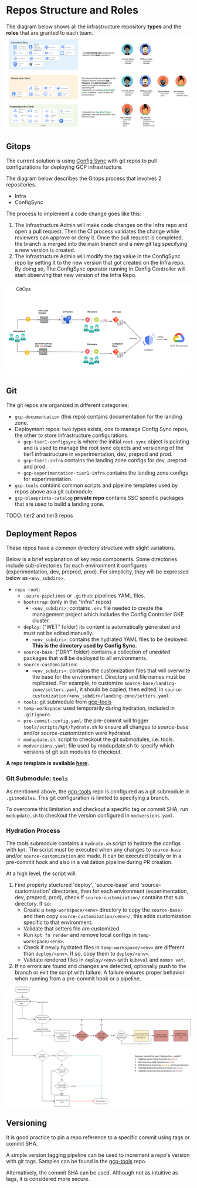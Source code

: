 # Repos Structure and Roles

The diagram below shows all the infrastructure repository **types** and the **roles** that are granted to each team.
![img](img/tiers.png)

## Gitops

The current solution is using [Config Sync](https://cloud.google.com/anthos-config-management/docs/config-sync-overview) with git repos to pull configurations for deploying GCP infrastructure.

The diagram below describes the Gitops process that involves 2 repositories.

- Infra
- ConfigSync

The process to implement a code change goes like this:

1. The Infrastructure Admin will make code changes on the Infra repo and open a pull request. Then the CI process validates the change while reviewers can approve or deny it. Once the pull request is completed, the branch is merged into the main branch and a new git tag specifying a new version is created.
2. The Infrastructure Admin will modify the tag value in the ConfigSync repo by setting it to the new version that got created on the Infra repo. By doing so, The ConfigSync operator running in Config Controller will start observing that new version of the Infra Repo.
 &nbsp;

![img](img/gitops.png)

## Git

The git repos are organized in different categories:

- `gcp-documentation` (this repo) contains documentation for the landing zone.
- Deployment repos: two types exists, one to manage Config Sync repos, the other to store infrastructure configurations.
  - `gcp-tier1-configsync` is where the initial `root-sync` object is pointing and is used to manage the root sync objects and versioning of the tier1 infrastructure in experimentation, dev, preprod and prod.
  - `gcp-tier1-infra` contains the landing zone configs for dev, preprod and prod.
  - `gcp-experimentation-tier1-infra` contains the landing zone configs for experimentation.
- `gcp-tools` contains common scripts and pipeline templates used by repos above as a git submodule.
- `gcp-blueprints-catalog` **private repo** contains SSC specific packages that are used to build a landing zone.

TODO: tier2 and tier3 repos

## Deployment Repos

These repos have a common directory structure with slight variations.

Below is a brief explanation of key repo components.  Some directories include sub-directories for each environment it configures (experimentation, dev, preprod, prod).  For simplicity, they will be expressed below as `<env_subdirs>`.

- `repo root`:
  - `.azure-pipelines` or `.github`: pipelines YAML files.
  - `bootstrap`: (only in the "infra" repos)
    - `<env_subdirs>`: contains `.env` file needed to create the management project which includes the Config Controller GKE cluster.
  - `deploy`: ("WET" folder) its content is automatically generated and must not be edited manually.
    - `<env_subdirs>`: contains the hydrated YAML files to be deployed.  **This is the directory used by Config Sync.**
  - `source-base`: ("DRY" folder) contains a collection of *unedited* packages that will be deployed to all environments.
  - `source-customization`:
    - `<env_subdirs>`: contains the customization files that will overwrite the base for the environment.  Directory and file names must be replicated.  For example, to customize `source-base/landing-zone/setters.yaml`, it should be copied, then edited, in `source-customization/<env_subdir>/landing-zone/setters.yaml`.
  - `tools`: git submodule from [gcp-tools](https://github.com/ssc-spc-ccoe-cei/gcp-tools)
  - `temp-workspace`: used temporarily during hydration, included in `.gitignore`.
  - `pre-commit-config.yaml`: the pre-commit will trigger `tools/scripts/kpt/hydrate.sh` to ensure all changes to source-base and/or source-customization were hydrated.
  - `modupdate.sh`: script to checkout the git submodules, i.e. tools.
  - `modversions.yaml`: file used by modupdate.sh to specify which versions of git sub modules to checkout.

**A repo template is available [here](https://github.com/ssc-spc-ccoe-cei/gcp-repo-template).**

### Git Submodule: `tools`

As mentioned above, the [gcp-tools](https://github.com/ssc-spc-ccoe-cei/gcp-tools) repo is configured as a git submodule in `.gitmodules`.  This git configuration is limited to specifying a branch.

To overcome this limitation and checkout a specific tag or commit SHA, run `modupdate.sh` to checkout the version configured in `modversions.yaml`.

### Hydration Process

The tools submodule contains a `hydrate.sh` script to hydrate the configs with `kpt`.  The script must be executed when any changes to `source-base` and/or `source-customization` are made.  It can be executed locally or in a pre-commit hook and also in a validation pipeline during PR creation.

At a high level, the script will:

1. Find properly stuctured 'deploy', 'source-base' and 'source-customization' directories, then for each environment (experimentation, dev, preprod, prod), check if `source-customization/` contains that sub directory.  If so:
    - Create a `temp-workspace/<env>` directory to copy the `source-base/` and then copy `source-customization/<env>/`, this adds customization specific to that environment.
    - Validate that setters file are customized.
    - Run `kpt fn render` and remove local configs in `temp-workspace/<env>`.
    - Check if newly hydrated files in `temp-workspace/<env>` are different than `deploy/<env>`.  If so, copy them to `deploy/<env>`.
    - Validate rendered files in `deploy/<env>` with `kubeval` and `nomos vet`.
1. If no errors are found and changes are detected, optionally push to the branch or exit the script with failure.
A failure ensures proper behavior when running from a pre-commit hook or a pipeline.

![img](img/hydrate-script-flowchart.png)

## Versioning

It is good practice to pin a repo reference to a specific commit using tags or commit SHA.

A simple version tagging pipeline can be used to increment a repo's version with git tags.  Samples can be found in the [gcp-tools](https://github.com/ssc-spc-ccoe-cei/gcp-tools/tree/main/pipeline-samples/version-tagging) repo.

Alternatively, the commit SHA can be used.  Although not as intuitive as tags, it is considered more secure.
